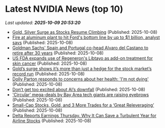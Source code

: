 # Latest NVIDIA News (top 10)
_Last updated: **2025-10-09 20:53:20**_

- [Gold, Silver Surge as Stocks Resume Climbing](https://www.newser.com/story/376551/gold-silver-surge-as-stocks-resume-climbing.html) (Published: 2025-10-08)
- [Fire at aluminum plant to hit Ford's bottom line by up to $1 billion, analyst says](https://biztoc.com/x/52d02effb5b061c7) (Published: 2025-10-08)
- [Goldman Sachs' Spain and Portugal co-head Alvaro del Castano to retire after 30 years](https://biztoc.com/x/0117f8cc4a6d3669) (Published: 2025-10-08)
- [US FDA expands use of Regeneron's Libtayo as add-on treatment for skin cancer](https://biztoc.com/x/af8c4045b79e9042) (Published: 2025-10-08)
- [Gold’s surge shows it’s more than just a hedge for the stock market’s record run](https://biztoc.com/x/ae1ecf4ab4d72289) (Published: 2025-10-08)
- [Dolly Parton responds to concerns about her health: 'I'm not dying'](https://biztoc.com/x/411e9ac74af4dd8a) (Published: 2025-10-08)
- [Don’t get too excited about AI’s downfall](https://www.vox.com/technology/464187/openai-chatgpt-ai-bubble-nvidia-stock) (Published: 2025-10-08)
- ['Circular' mega-deals by Bay Area tech giants are raising eyebrows](https://slashdot.org/submission/17341260/circular-mega-deals-by-bay-area-tech-giants-are-raising-eyebrows) (Published: 2025-10-08)
- [Small-Cap Stocks, Gold, and 3 More Trades for a ‘Great Releveraging’](https://biztoc.com/x/b7cf8be787ff9606) (Published: 2025-10-08)
- [Delta Reports Earnings Thursday. Why It Can Save a Turbulent Year for Airline Stocks](https://biztoc.com/x/db9eb7834732d945) (Published: 2025-10-08)
